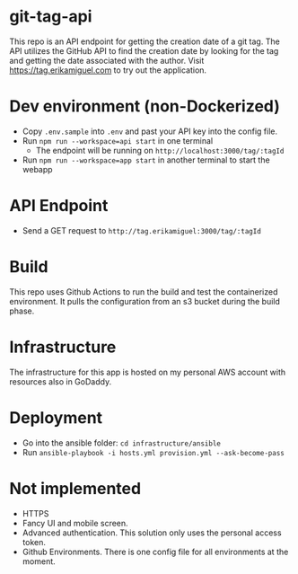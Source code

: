 # git-tag-api
This repo is an API endpoint for getting the creation date of a git tag.
The API utilizes the GitHub API to find the creation date by looking
for the tag and getting the date associated with the author.
Visit https://tag.erikamiguel.com to try out the application.

# Dev environment (non-Dockerized)
 - Copy `.env.sample` into `.env` and past your API key into the config file.
 - Run `npm run --workspace=api start` in one terminal
    - The endpoint will be running on `http://localhost:3000/tag/:tagId`
 - Run `npm run --workspace=app start` in another terminal to start the webapp

# API Endpoint
 - Send a GET request to `http://tag.erikamiguel:3000/tag/:tagId`

# Build
This repo uses Github Actions to run the build and test the containerized environment.
It pulls the configuration from an s3 bucket during the build phase. 

# Infrastructure
The infrastructure for this app is hosted on my personal AWS account
with resources also in GoDaddy.

# Deployment
- Go into the ansible folder: `cd infrastructure/ansible`
- Run `ansible-playbook -i hosts.yml provision.yml --ask-become-pass`

# Not implemented
 - HTTPS
 - Fancy UI and mobile screen.
 - Advanced authentication. This solution only uses the personal access token.
 - Github Environments. There is one config file for all environments at the moment.
